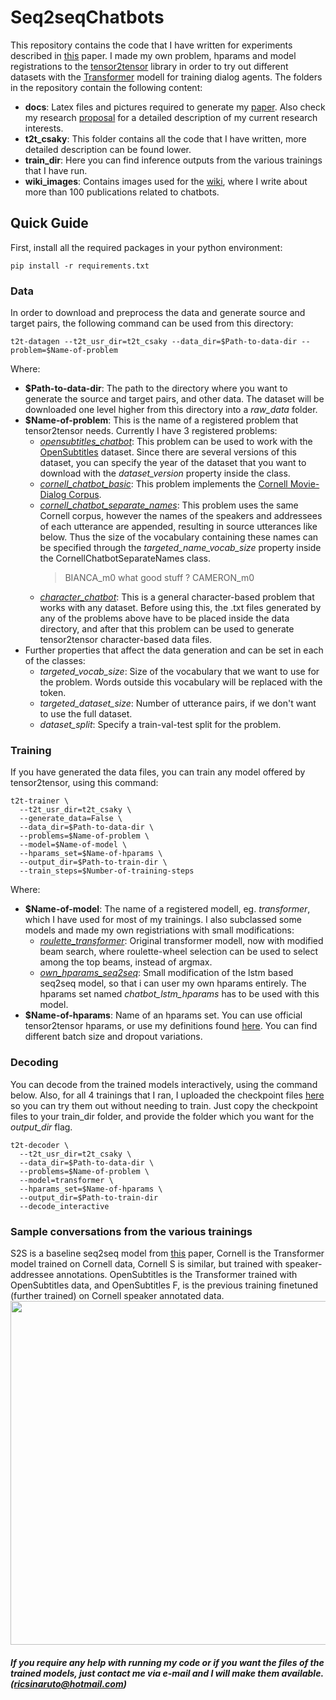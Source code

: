 # Seq2seqChatbots
 
This repository contains the code that I have written for experiments described in [this](https://tdk.bme.hu/VIK/DownloadPaper/asdad) paper. I made my own problem, hparams and model registrations to the [tensor2tensor](https://github.com/tensorflow/tensor2tensor) library in order to try out different datasets with the [Transformer](https://arxiv.org/abs/1706.03762) modell for training dialog agents. The folders in the repository contain the following content:
* **docs**: Latex files and pictures required to generate my [paper](https://tdk.bme.hu/VIK/DownloadPaper/asdad). Also check my research [proposal](https://github.com/ricsinaruto/Seq2seqChatbots/blob/master/doc/research_proposal.pdf) for a detailed description of my current research interests.
* **t2t_csaky**: This folder contains all the code that I have written, more detailed description can be found lower.
* **train_dir**: Here you can find inference outputs from the various trainings that I have run.
* **wiki_images**: Contains images used for the [wiki](https://github.com/ricsinaruto/Seq2seqChatbots/wiki/Chatbot-and-Related-Research-Paper-Notes-with-Images), where I write about more than 100 publications related to chatbots.

## Quick Guide
First, install all the required packages in your python environment:
```
pip install -r requirements.txt
```

### Data
In order to download and preprocess the data and generate source and target pairs, the following command can be used from this directory:
```
t2t-datagen --t2t_usr_dir=t2t_csaky --data_dir=$Path-to-data-dir --problem=$Name-of-problem
```
Where:
* **$Path-to-data-dir**: The path to the directory where you want to generate the source and target pairs, and other data. The dataset will be downloaded one level higher from this directory into a *raw_data* folder.
* **$Name-of-problem**: This is the name of a registered problem that tensor2tensor needs. Currently I have 3 registered problems:
  * *[opensubtitles_chatbot](https://github.com/ricsinaruto/Seq2seqChatbots/blob/master/t2t_csaky/problems/opensubtitles_chatbot.py)*: This problem can be used to work with the [OpenSubtitles](http://opus.nlpl.eu/OpenSubtitles2018.php) dataset. Since there are several versions of this dataset, you can specify the year of the dataset that you want to download with the *dataset_version* property inside the class.
  * *[cornell_chatbot_basic](https://github.com/ricsinaruto/Seq2seqChatbots/blob/master/t2t_csaky/problems/cornell_chatbots.py)*: This problem implements the [Cornell Movie-Dialog Corpus](https://www.cs.cornell.edu/~cristian/Cornell_Movie-Dialogs_Corpus.html).
  * *[cornell_chatbot_separate_names](https://github.com/ricsinaruto/Seq2seqChatbots/blob/master/t2t_csaky/problems/cornell_chatbots.py)*: This problem uses the same Cornell corpus, however the names of the speakers and addressees of each utterance are appended, resulting in source utterances like below. Thus the size of the vocabulary containing these names can be specified through the *targeted_name_vocab_size* property inside the CornellChatbotSeparateNames class.
    > BIANCA_m0 what good stuff ?  CAMERON_m0
  * *[character_chatbot](https://github.com/ricsinaruto/Seq2seqChatbots/blob/master/t2t_csaky/problems/character_chatbot.py)*: This is a general character-based problem that works with any dataset. Before using this, the .txt files generated by any of the problems above have to be placed inside the data directory, and after that this problem can be used to generate tensor2tensor character-based data files.
* Further properties that affect the data generation and can be set in each of the classes:
  * *targeted_vocab_size*: Size of the vocabulary that we want to use for the problem. Words outside this vocabulary will be replaced with the <unk> token.
  * *targeted_dataset_size*: Number of utterance pairs, if we don't want to use the full dataset.
  * *dataset_split*: Specify a train-val-test split for the problem.

### Training
If you have generated the data files, you can train any model offered by tensor2tensor, using this command:
```
t2t-trainer \
  --t2t_usr_dir=t2t_csaky \
  --generate_data=False \
  --data_dir=$Path-to-data-dir \
  --problems=$Name-of-problem \
  --model=$Name-of-model \
  --hparams_set=$Name-of-hparams \
  --output_dir=$Path-to-train-dir \
  --train_steps=$Number-of-training-steps
  ```
Where:
* **$Name-of-model**: The name of a registered modell, eg. *transformer*, which I have used for most of my trainings. I also subclassed some models and made my own registriations with small modifications:
  * *[roulette_transformer](https://github.com/ricsinaruto/Seq2seqChatbots/blob/master/t2t_csaky/models/roulette_transformer.py)*: Original transformer modell, now with modified beam search, where roulette-wheel selection can be used to select among the top beams, instead of argmax.
  * *[own_hparams_seq2seq](https://github.com/ricsinaruto/Seq2seqChatbots/blob/master/t2t_csaky/models/own_hparams_seq2seq.py)*: Small modification of the lstm based seq2seq model, so that i can user my own hparams entirely. The hparams set named *chatbot_lstm_hparams* has to be used with this model.
* **$Name-of-hparams**: Name of an hparams set. You can use official tensor2tensor hparams, or use my definitions found [here](https://github.com/ricsinaruto/Seq2seqChatbots/blob/master/t2t_csaky/hparams/transformer_hparams.py). You can find different batch size and dropout variations.


### Decoding
You can decode from the trained models interactively, using the command below. Also, for all 4 trainings that I ran, I uploaded the checkpoint files [here](https://mega.nz/#!bckTiS6Z!3CJxsl4AyR1W6eUnJ6Viq_cKMhhMh82cFlmA9xbotpo) so you can try them out without needing to train. Just copy the checkpoint files to your train_dir folder, and provide the folder which you want for the *output_dir* flag.
```
t2t-decoder \
  --t2t_usr_dir=t2t_csaky \
  --data_dir=$Path-to-data-dir \
  --problems=$Name-of-problem \
  --model=transformer \
  --hparams_set=$Name-of-hparams \
  --output_dir=$Path-to-train-dir
  --decode_interactive
```


### Sample conversations from the various trainings
S2S is a baseline seq2seq model from [this](https://arxiv.org/pdf/1506.05869.pdf) paper, Cornell is the Transformer model trained on Cornell data, Cornell S is similar, but trained with speaker-addressee annotations. OpenSubtitles is the Transformer trained with OpenSubtitles data, and OpenSubtitles F, is the previous training finetuned (further trained) on Cornell speaker annotated data.
<a><img src="https://github.com/ricsinaruto/Seq2seqChatbots/blob/master/docs/tdk/pics/general_questions.png" align="top" height="550" ></a>

##### If you require any help with running my code or if you want the files of the trained models, just contact me via e-mail and I will make them available. (ricsinaruto@hotmail.com)
